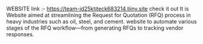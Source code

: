 WEBSITE link :- https://team-id25ktjteck683214.tiiny.site check it out 
It is Website  aimed at streamlining the Request for Quotation (RFQ) process in heavy industries such as oil, steel, and cement.
website to automate various stages of the RFQ workflow—from generating RFQs to tracking vendor responses.
